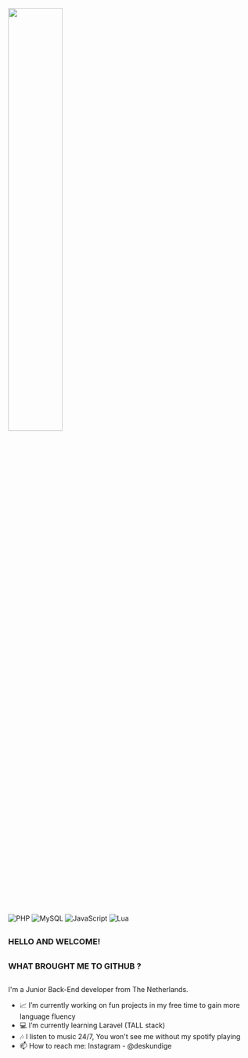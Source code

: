 <img width="47%" src="https://github-readme-stats.vercel.app/api?username=geduld&theme=onedark" />

![PHP](https://img.shields.io/badge/php-%23777BB4.svg?style=for-the-badge&logo=php&logoColor=white)
![MySQL](https://img.shields.io/badge/mysql-%2300f.svg?style=for-the-badge&logo=mysql&logoColor=white)
![JavaScript](https://img.shields.io/badge/javascript-%23323330.svg?style=for-the-badge&logo=javascript&logoColor=%23F7DF1E)
![Lua](https://img.shields.io/badge/lua-%232C2D72.svg?style=for-the-badge&logo=lua&logoColor=white)

##
### HELLO AND WELCOME! 
##
### WHAT BROUGHT ME TO GITHUB ?
##

I'm a Junior Back-End developer from The Netherlands.

- 📈 I’m currently working on fun projects in my free time to gain more language fluency
- 💻 I’m currently learning Laravel (TALL stack)
- 🎶 I listen to music 24/7, You won't see me without my spotify playing
- 📫 How to reach me: Instagram - @deskundige

